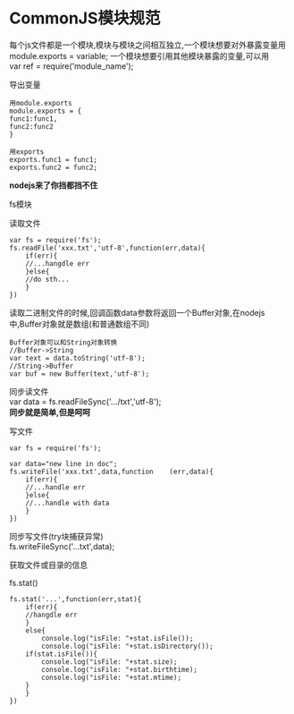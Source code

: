 # CommonJS模块规范  

每个js文件都是一个模块,模块与模块之间相互独立,一个模块想要对外暴露变量用  
module.exports = variable;
一个模块想要引用其他模块暴露的变量,可以用  
var ref = require('module_name');

导出变量  

	用module.exports
	module.exports = {
	func1:func1,
	func2:func2
	}
	
	用exports  
	exports.func1 = func1;
	exports.func2 = func2;
	
**nodejs来了你挡都挡不住**  

fs模块  

读取文件  

	var fs = require('fs');
	fs.readFile('xxx.txt','utf-8',function(err,data){
		if(err){
		//...hangdle err
		}else{
		//do sth...
		}
	})

读取二进制文件的时候,回调函数data参数将返回一个Buffer对象,在nodejs中,Buffer对象就是数组(和普通数组不同)  
 
	Buffer对象可以和String对象转换  
	//Buffer->String  
	var text = data.toString('utf-8');
	//String->Buffer
	var buf = new Buffer(text,'utf-8');

同步读文件  
var data = fs.readFileSync('.../txt','utf-8');  
**同步就是简单,但是呵呵**  

写文件  

	var fs = require('fs');
	
	var data="new line in doc";
	fs.writeFile('xxx.txt',data,function	(err,data){
		if(err){
		//...handle err
		}else{
		//...handle with data
		}
	})

同步写文件(try块捕获异常)  
fs.writeFileSync('...txt',data);

获取文件或目录的信息  

fs.stat()

	fs.stat('...',function(err,stat){
		if(err){
		//hangdle err
		}
		else{
			console.log("isFile: "+stat.isFile());
			console.log("isFile: "+stat.isDirectory());
		if(stat.isFile()){
			console.log("isFile: "+stat.size);
			console.log("isFile: "+stat.birthtime);
			console.log("isFile: "+stat.mtime);
		}
		}
	})























